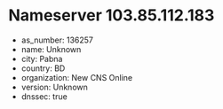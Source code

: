 # Nameserver 103.85.112.183

* as_number: 136257
* name: Unknown
* city: Pabna
* country: BD
* organization: New CNS Online
* version: Unknown
* dnssec: true
